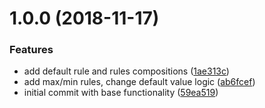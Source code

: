 # 1.0.0 (2018-11-17)


### Features

* add default rule and rules compositions ([1ae313c](https://github.com/lamartire/ris/commit/1ae313c))
* add max/min rules, change default value logic ([ab6fcef](https://github.com/lamartire/ris/commit/ab6fcef))
* initial commit with base functionality ([59ea519](https://github.com/lamartire/ris/commit/59ea519))
